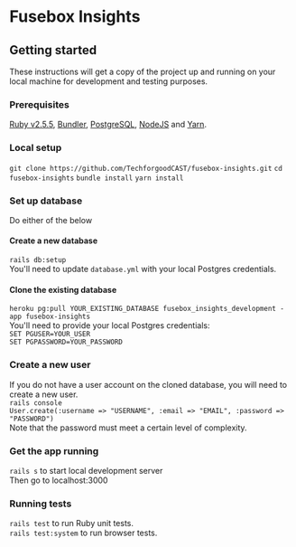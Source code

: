 # Fusebox Insights

## Getting started

These instructions will get a copy of the project up and running on your local machine for development and testing purposes.

### Prerequisites

[Ruby v2.5.5](https://www.ruby-lang.org), [Bundler](https://bundler.io/), [PostgreSQL](https://www.postgresql.org/), [NodeJS](https://nodejs.org/) and [Yarn](https://yarnpkg.com/).

### Local setup

`git clone https://github.com/TechforgoodCAST/fusebox-insights.git`
`cd fusebox-insights`
`bundle install`
`yarn install`

### Set up database

Do either of the below

#### Create a new database
`rails db:setup`  
You'll need to update `database.yml` with your local Postgres credentials.

#### Clone the existing database
`heroku pg:pull YOUR_EXISTING_DATABASE fusebox_insights_development -app fusebox-insights`  
You'll need to provide your local Postgres credentials:  
`SET PGUSER=YOUR_USER`  
`SET PGPASSWORD=YOUR_PASSWORD`

### Create a new user

If you do not have a user account on the cloned database, you will need to create a new user.  
`rails console`  
`User.create(:username => "USERNAME", :email => "EMAIL", :password => "PASSWORD")`  
Note that the password must meet a certain level of complexity.

### Get the app running

`rails s` to start local development server  
Then go to localhost:3000

### Running tests

`rails test` to run Ruby unit tests.  
`rails test:system` to run browser tests.
